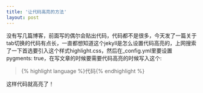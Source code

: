 ```yaml
---
title: '让代码高亮的方法'
layout: post
---
```

没有写几篇博客，前面写的偶尔会贴出代码，代码都不是很多，今天发了一篇关于tab切换的代码有点长，一直都想知道这个jekyll是怎么设置代码高亮的，上网搜索了一下首选要引入这个样式highlight.css，然后在_config.yml里要设置pygments: true，在写文章的时候要需要代码高亮的时候写入这个:

>{&#37; highlight language %}代码{&#37; endhighlight %}

这样代码就高亮了！
